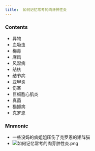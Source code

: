 ```yaml
---
title:  如何记忆常考的肉牙肿性炎
--- 
```


### Contents
- 异物
- 血吸虫
- 梅毒
- 麻风
- 风湿病
- 结核
- 结节病
- 亚甲炎
- 伤寒
- 巨细胞心肌炎
- 真菌
- 猫抓病
- 克罗恩

### Mnmonic
- 一些没妈的疯姐姐压伤了克罗恩的矩阵猫
- ![如何记忆常考的肉芽肿性炎.png](/note-images/如何记忆常考的肉芽肿性炎.png)

